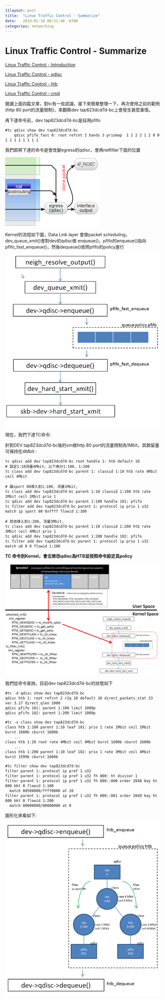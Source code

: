```yaml
---
11layout: post
title:  "Linux Traffic Control - Summarize"
date:   2019-01-10 00:51:40 -0700
categories: networking
---
```




# Linux Traffic Control - Summarize

[Linux Traffic Control - Introduction](https://jiann1115.github.io/networking/2018/08/15/tc-introction.html)

[Linux Traffic Control - qdisc](https://jiann1115.github.io/networking/2018/08/16/tc-qdisc.html)

[Linux Traffic Control - htb](https://jiann1115.github.io/networking/2018/08/20/tc-htb.html)

[Linux Traffic Control - cmd](https://jiann1115.github.io/networking/2018/12/13/tc-cmd.html)

閱讀上面四篇文章，對tc有一些認識，接下來簡單整理一下，再次使用之前的範例(http 80 port的流量限制)，來觀察dev tap823dcd7d-bc上會發生甚麼事情。

再下達命令前，dev tap823dcd7d-bc是採用pfifo

```
#tc qdisc show dev tap823dcd7d-bc
    qdisc pfifo_fast 0: root refcnt 2 bands 3 priomap  1 2 2 2 1 2 0 0 1 1 1 1 1 1 1 1
```


 我們即將下達的命令是會改變egress的qdisc，會再netfilter下面的位置

![egress_Netfilter-packet-flow](/images/tc/egress_Netfilter-packet-flow.png)

Kernel的流程如下圖，Data Link layer 會做packet scheduling，dev_queue_xmit()會對dev的qdisc做 enqueue()，pfifo的enqueue()指向pfifo_fast_enqueue()，然後dequeue()依照pfifo的policy進行

![pfifo](/images/tc/pfifo.png)

現在，我們下達TC命令:

針對DEV tap823dcd7d-bc後的vm做http 80 port的流量限制為1Mbit，其餘留量可保持在4Mbit :

```
tc qdisc add dev tap823dcd7d-bc root handle 1: htb default 10
# 設定1:10流量4Mbit, 以下再分1:100, 1:200 
tc class add dev tap823dcd7d-bc parent 1: classid 1:10 htb rate 4Mbit ceil 4Mbit

# 讓sport 80導入到1:100, 流量1Mbit, 
tc class add dev tap823dcd7d-bc parent 1:10 classid 1:100 htb rate 1Mbit ceil 1Mbit prio 1
tc qdisc add dev tap823dcd7d-bc parent 1:100 handle 101: pfifo
tc filter add dev tap823dcd7d-bc parent 1: protocol ip prio 1 u32 match ip sport 80 0xffff flowid 1:100

# 其他導入到1:200, 流量3Mbit, 
tc class add dev tap823dcd7d-bc parent 1:10 classid 1:200 htb rate 3Mbit ceil 4Mbit prio 1
tc qdisc add dev tap823dcd7d-bc parent 1:200 handle 102: pfifo
tc filter add dev tap823dcd7d-bc parent 1: protocol ip prio 1 u32 match u8 0 0 flowid 1:200
```

**TC 命令到Kernel，會去修改qdisc為HTB並按照命令設定其policy**

![tc_qdisc_cmd](/images/tc/tc_qdisc_cmd.png)

我們從命令查詢，目前dev tap823dcd7d-bc的狀態如下

```
#tc -d qdisc show dev tap823dcd7d-bc
qdisc htb 1: root refcnt 2 r2q 10 default 10 direct_packets_stat 33 ver 3.17 direct_qlen 1000
qdisc pfifo 101: parent 1:100 limit 1000p
qdisc pfifo 102: parent 1:200 limit 1000p
```

```
#tc -s class show dev tap823dcd7d-bc
class htb 1:100 parent 1:10 leaf 101: prio 1 rate 1Mbit ceil 1Mbit burst 1600b cburst 1600b
    ...
class htb 1:10 root rate 4Mbit ceil 4Mbit burst 1600b cburst 1600b
    ...
class htb 1:200 parent 1:10 leaf 102: prio 1 rate 3Mbit ceil 4Mbit burst 1599b cburst 1600b
```

```
#tc filter show dev tap823dcd7d-bc
filter parent 1: protocol ip pref 1 u32 
filter parent 1: protocol ip pref 1 u32 fh 800: ht divisor 1 
filter parent 1: protocol ip pref 1 u32 fh 800::800 order 2048 key ht 800 bkt 0 flowid 1:100 
  match 00500000/ffff0000 at 20
filter parent 1: protocol ip pref 1 u32 fh 800::801 order 2049 key ht 800 bkt 0 flowid 1:200 
  match 00000000/00000000 at 0
```


圖形化來看如下:

![htb](/images/tc/htb.png)

